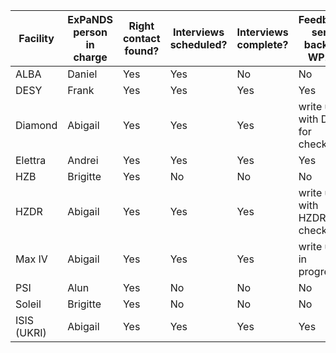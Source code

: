 Facility | ExPaNDS person in charge | Right contact found? | Interviews scheduled? | Interviews complete? | Feedback sent back to WP2?
---------|--------------------------|----------------------|-----------------------|----------------------|---------------------------
ALBA     | Daniel                   | Yes                  | Yes                   | No                   | No
DESY     | Frank                    | Yes                  | Yes                   | Yes                  | Yes
Diamond  | Abigail                  | Yes                  | Yes                   | Yes                  | write up with DLS for checking
Elettra  | Andrei                   | Yes                  | Yes                   | Yes                  | Yes 
HZB      | Brigitte                 | Yes                  | No                    | No                   | No 
HZDR     | Abigail                  | Yes                  | Yes                   | Yes                  | write up with HZDR for checking
Max IV   | Abigail                  | Yes                  | Yes                   | Yes                  | write up in progress
PSI      | Alun                     | Yes                  | No                    | No                   | No
Soleil   | Brigitte                 | Yes                  | No                    | No                   | No
ISIS (UKRI) | Abigail               | Yes                  | Yes                   | Yes                  | Yes
